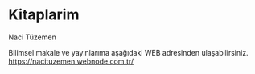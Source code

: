 # Kitaplarim
Naci Tüzemen

Bilimsel makale ve yayınlarıma aşağıdaki WEB adresinden ulaşabilirsiniz.
https://nacituzemen.webnode.com.tr/
